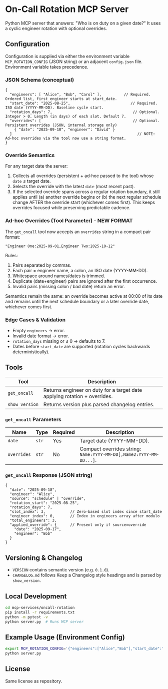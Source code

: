 # On-Call Rotation MCP Server

Python MCP server that answers: "Who is on duty on a given date?" It uses a cyclic engineer rotation with optional overrides.

## Configuration

Configuration is supplied via either the environment variable `MCP_ROTATION_CONFIG` (JSON string) or an adjacent `config.json` file. Environment variable takes precedence.

### JSON Schema (conceptual)
```
{
  "engineers": [ "Alice", "Bob", "Carol" ],          // Required. Ordered list, first engineer starts at start_date.
  "start_date": "2025-08-25",                           // Required. ISO date (YYYY-MM-DD). Baseline cycle start.
  "rotation_days": 7,                                    // Optional. Integer > 0. Length (in days) of each slot. Default 7.
  "overrides": [                                         // Optional. Persistent overrides (JSON, internal storage only)
    { "date": "2025-09-10", "engineer": "David" }
  ]                                                        // NOTE: Ad‑hoc overrides via the tool now use a string format.
}
```

### Override Semantics
For any target date the server:
1. Collects all overrides (persistent + ad‑hoc passed to the tool) whose `date` ≤ target date.
2. Selects the override with the latest `date` (most recent past).
3. If the selected override spans across a regular rotation boundary, it still applies until (a) another override begins or (b) the next regular schedule change AFTER the override start (whichever comes first). This keeps overrides focused while preserving predictable cadence.

### Ad‑hoc Overrides (Tool Parameter) - NEW FORMAT
The `get_oncall` tool now accepts an `overrides` string in a compact pair format:

```
"Engineer One:2025-09-01,Engineer Two:2025-10-12"
```

Rules:
1. Pairs separated by commas.
2. Each pair = engineer name, a colon, an ISO date (YYYY-MM-DD).
3. Whitespace around names/dates is trimmed.
4. Duplicate (date+engineer) pairs are ignored after the first occurrence.
5. Invalid pairs (missing colon / bad date) return an error.

Semantics remain the same: an override becomes active at 00:00 of its date and remains until the next schedule boundary or a later override date, whichever comes first.

### Edge Cases & Validation
* Empty `engineers` → error.
* Invalid date format → error.
* `rotation_days` missing or ≤ 0 → defaults to 7.
* Dates before `start_date` are supported (rotation cycles backwards deterministically).

## Tools

| Tool | Description |
|------|-------------|
| `get_oncall` | Returns engineer on duty for a target date applying rotation + overrides. |
| `show_version` | Returns version plus parsed changelog entries. |

### `get_oncall` Parameters
| Name | Type | Required | Description |
|------|------|----------|-------------|
| `date` | `str` | Yes | Target date (YYYY-MM-DD). |
| `overrides` | `str` | No | Compact overrides string: `Name:YYYY-MM-DD[,Name2:YYYY-MM-DD...]`. |

### `get_oncall` Response (JSON string)
```
{
  "date": "2025-09-18",
  "engineer": "Alice",
  "source": "schedule" | "override",
  "rotation_start": "2025-08-25",
  "rotation_days": 7,
  "slot_index": 3,           // Zero-based slot index since start_date
  "engineer_index": 0,       // Index in engineers array after modulo
  "total_engineers": 3,
  "applied_override": {      // Present only if source=override
    "date": "2025-09-17",
    "engineer": "Bob"
  }
}
```

## Versioning & Changelog
* `VERSION` contains semantic version (e.g. `0.1.0`).
* `CHANGELOG.md` follows Keep a Changelog style headings and is parsed by `show_version`.

## Local Development
```bash
cd mcp-services/oncall-rotation
pip install -r requirements.txt
python -m pytest -v
python server.py  # Runs MCP server
```

## Example Usage (Environment Config)
```bash
export MCP_ROTATION_CONFIG='{"engineers":["Alice","Bob"],"start_date":"2025-08-25","rotation_days":7}'
python server.py
```

## License
Same license as repository.
